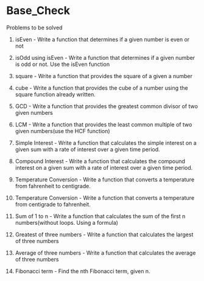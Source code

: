 # Base_Check
Problems to be solved

1. isEven - Write a function that determines if a given number is even or not

2. isOdd using isEven - Write a function that determines if a given number is odd or not. Use the isEven function

3. square - Write a function that provides the square of a given a number

4. cube - Write a function that provides the cube of a number using the square function already written.

5. GCD - Write a function that provides the greatest common divisor of two given numbers

6. LCM - Write a function that provides the least common multiple of two given numbers(use the HCF function)

7. Simple Interest - Write a function that calculates the simple interest on a given sum with a rate of interest over a given time period.

8. Compound Interest - Write a function that calculates the compound interest on a given sum with a rate of interest over a given time period.

9. Temperature Conversion - Write a function that converts a temperature from fahrenheit to centigrade.

10. Temperature Conversion - Write a function that converts a temperature from centigrade to fahrenheit.

11. Sum of 1 to n - Write a function that calculates the sum of the first n numbers(without loops. Using a formula)

12. Greatest of three numbers - Write a function that calculates the largest of three numbers

13. Average of three numbers - Write a function that calculates the average of three numbers

14. Fibonacci term - Find the nth Fibonacci term, given n.

